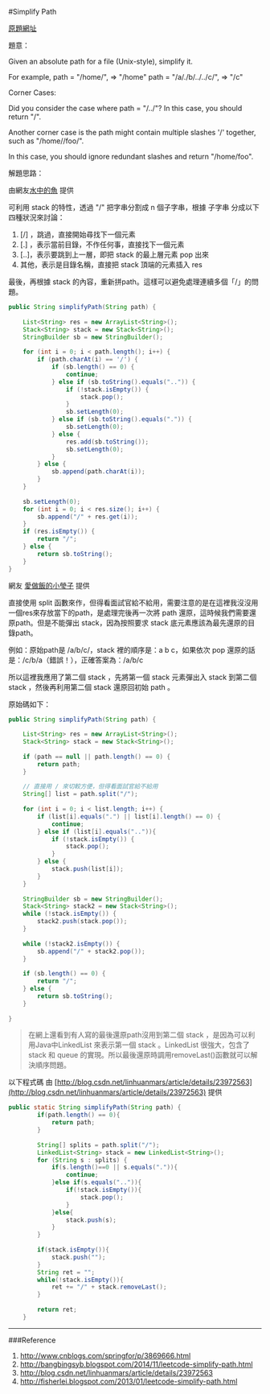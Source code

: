 #Simplify Path

[原題網址](http://www.lintcode.com/en/problem/simplify-path/)

題意：

Given an absolute path for a file (Unix-style), simplify it.

For example,
path = "/home/", => "/home"
path = "/a/./b/../../c/", => "/c"

 

Corner Cases:

Did you consider the case where path = "/../"? In this case, you should return "/".

Another corner case is the path might contain multiple slashes '/' together, such as "/home//foo/".

In this case, you should ignore redundant slashes and return "/home/foo".

解題思路：

由網友[水中的魚](http://fisherlei.blogspot.com/2013/01/leetcode-simplify-path.html) 提供

可利用 stack 的特性，透過 "/" 把字串分割成 n 個子字串，根據 子字串 分成以下四種狀況來討論：

1. [/] ，跳過，直接開始尋找下一個元素
2. [.] ，表示當前目錄，不作任何事，直接找下一個元素
3. [..]，表示要跳到上一層，即把 stack 的最上層元素 pop 出來
4. 其他，表示是目錄名稱，直接把 stack 頂端的元素插入 res

最後，再根據 stack 的內容，重新拼path。這樣可以避免處理連續多個「/」的問題。

```java
public String simplifyPath(String path) {
        
    List<String> res = new ArrayList<String>();
    Stack<String> stack = new Stack<String>();
    StringBuilder sb = new StringBuilder();
    
    for (int i = 0; i < path.length(); i++) {
        if (path.charAt(i) == '/') {
            if (sb.length() == 0) {
                continue;
            } else if (sb.toString().equals("..")) {
                if (!stack.isEmpty()) {
                    stack.pop();
                }
                sb.setLength(0);
            } else if (sb.toString().equals(".")) {
                sb.setLength(0);
            } else {
                res.add(sb.toString());
                sb.setLength(0);
            }
        } else {
            sb.append(path.charAt(i));
        }
    }
    
    sb.setLength(0);
    for (int i = 0; i < res.size(); i++) {
        sb.append("/" + res.get(i));
    }
    if (res.isEmpty()) {
        return "/";
    } else {
        return sb.toString();
    }
}

```

網友 [愛做飯的小瑩子](http://www.cnblogs.com/springfor/p/3869666.html) 提供

直接使用 split 函數來作，但得看面試官給不給用，需要注意的是在這裡我沒沒用一個res來存放當下的path，是處理完後再一次將 path  還原，這時候我們需要還原path。但是不能彈出 stack，因為按照要求 stack 底元素應該為最先還原的目錄path。

例如：原始path是 /a/b/c/，stack 裡的順序是：a b c，如果依次 pop 還原的話是：/c/b/a（錯誤！），正確答案為：/a/b/c

所以這裡我應用了第二個 stack ，先將第一個 stack 元素彈出入 stack 到第二個 stack ，然後再利用第二個 stack 還原回初始 path 。

原始碼如下：

```java
public String simplifyPath(String path) {
        
    List<String> res = new ArrayList<String>();
    Stack<String> stack = new Stack<String>();
    
    if (path == null || path.length() == 0) {
        return path;
    }
    
    // 直接用 / 來切較方便，但得看面試官給不給用
    String[] list = path.split("/");
    
    for (int i = 0; i < list.length; i++) {
        if (list[i].equals(".") || list[i].length() == 0) {
            continue;
        } else if (list[i].equals("..")){
            if (!stack.isEmpty()) {
                stack.pop();
            }
        } else {
            stack.push(list[i]);
        }
    }
    
    StringBuilder sb = new StringBuilder();
    Stack<String> stack2 = new Stack<String>();
    while (!stack.isEmpty()) {
        stack2.push(stack.pop());
    }
    
    while (!stack2.isEmpty()) {
        sb.append("/" + stack2.pop());
    }
    
    if (sb.length() == 0) {
        return "/";
    } else {
        return sb.toString();
    }
    
}

```

>在網上還看到有人寫的最後還原path沒用到第二個 stack ，是因為可以利用Java中LinkedList 來表示第一個 stack 。LinkedList 很強大，包含了 stack 和 queue
的實現。所以最後還原時調用removeLast()函數就可以解決順序問題。

以下程式碼 由 [http://blog.csdn.net/linhuanmars/article/details/23972563](http://blog.csdn.net/linhuanmars/article/details/23972563) 提供

```java
public static String simplifyPath(String path) {  
        if(path.length() == 0){  
            return path;  
        }  
          
        String[] splits = path.split("/");  
        LinkedList<String> stack = new LinkedList<String>();  
        for (String s : splits) {  
            if(s.length()==0 || s.equals(".")){  
                continue;  
            }else if(s.equals("..")){  
                if(!stack.isEmpty()){  
                    stack.pop();  
                }  
            }else{  
                stack.push(s);  
            }  
        }  
          
        if(stack.isEmpty()){  
            stack.push("");  
        }  
        String ret = "";  
        while(!stack.isEmpty()){  
            ret += "/" + stack.removeLast();  
        }  
          
        return ret;  
    }
```
---
###Reference
1. http://www.cnblogs.com/springfor/p/3869666.html
2. http://bangbingsyb.blogspot.com/2014/11/leetcode-simplify-path.html
3. http://blog.csdn.net/linhuanmars/article/details/23972563
3. http://fisherlei.blogspot.com/2013/01/leetcode-simplify-path.html